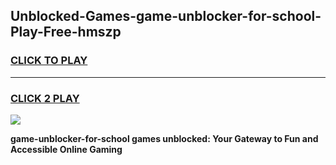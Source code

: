 
## Unblocked-Games-game-unblocker-for-school-Play-Free-hmszp
<h3>
<a href="https://premium76.site?title=game-unblocker-for-school&ref=17A">CLICK TO PLAY</a></h3>
<hr>

<h3>
<a href="https://premium76.site?title=game-unblocker-for-school&ref=17A">CLICK 2 PLAY</a>
  
</h3>

<a href="https://premium76.site?title=game-unblocker-for-school&ref=17A"><img src="https://clearcache.store/games.png"></a>


**game-unblocker-for-school games unblocked: Your Gateway to Fun and Accessible Online Gaming**
